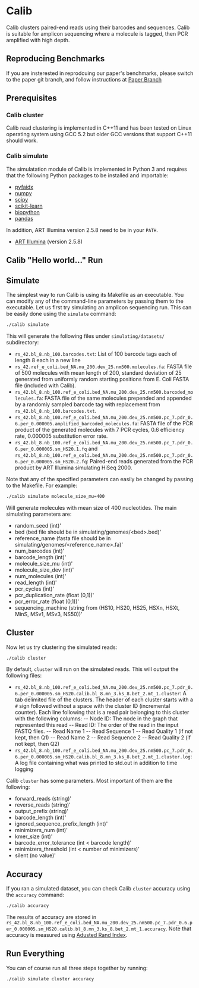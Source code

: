 # Calib
Calib clusters paired-end reads using their barcodes and sequences. Calib is suitable for amplicon sequencing where a molecule is tagged, then PCR amplified with high depth.

## Reproducing Benchmarks

If you are insterested in reprodcuing our paper's benchmarks, please switch to the paper git branch, and follow instructions at [Paper Branch](https://github.com/vpc-ccg/calib/tree/paper/)


## Prerequisites
### Calib cluster
Calib read clustering is implemented in C++11 and has been tested on Linux operating system using GCC 5.2 but older GCC versions that support C++11 should work.

### Calib simulate
The simulatation module of Calib is implemented in Python 3 and requires that the following Python packages to be installed and importable:

- [pyfaidx](https://pypi.python.org/pypi/pyfaidx)
- [numpy](https://pypi.python.org/pypi/numpy)
- [scipy](https://pypi.python.org/pypi/scipy)
- [scikit-learn](https://pypi.python.org/pypi/scikit-learn)
- [biopython](https://pypi.python.org/pypi/biopython)
- [pandas](https://pypi.python.org/pypi/pandas)

In addition, ART Illumina version 2.5.8 need to be in your `PATH`.
- [ART Illumina](https://www.niehs.nih.gov/research/resources/software/biostatistics/art/index.cfm) (version 2.5.8)


## Calib "Hello world..." Run

## Simulate

The simplest way to run Calib is using its Makefile as an executable. You can modify any of the command-line parameters by passing them to the executable. Let us first try simulating an amplicon sequencing run. This can be easily done using the `simulate` command:

```bash
./calib simulate
```

This will generate the following files under `simulating/datasets/` subdirectory:

- `rs_42.bl_8.nb_100.barcodes.txt`: List of 100 barcode tags each of length 8 each in a new line
- `rs_42.ref_e_coli.bed_NA.mu_200.dev_25.nm500.molecules.fa`: FASTA file of 500 molecules with mean length of 200, standard deviation of 25 generated from uniformly random starting positions from E. Coli FASTA file (included with Calib).
- `rs_42.bl_8.nb_100.ref_e_coli.bed_NA.mu_200.dev_25.nm500.barcoded_molecules.fa`: FASTA file of the same molecules prepended and appended by a randomly sampled barcode tag with replacement from `rs_42.bl_8.nb_100.barcodes.txt`.
- `rs_42.bl_8.nb_100.ref_e_coli.bed_NA.mu_200.dev_25.nm500.pc_7.pdr_0.6.per_0.000005.amplified_barcoded_molecules.fa`: FASTA file of the PCR product of the generated molecules with 7 PCR cycles, 0.6 efficiency rate, 0.000005 substitution error rate.
- `rs_42.bl_8.nb_100.ref_e_coli.bed_NA.mu_200.dev_25.nm500.pc_7.pdr_0.6.per_0.000005.sm_HS20.1.fq` and `rs_42.bl_8.nb_100.ref_e_coli.bed_NA.mu_200.dev_25.nm500.pc_7.pdr_0.6.per_0.000005.sm_HS20.2.fq`: Paired-end reads generated from the PCR product by ART Illumina simulating HiSeq 2000.

Note that any of the specified parameters can easily be changed by passing to the Makefile. For example:

```bash
./calib simulate molecule_size_mu=400
```

Will generate molecules with mean size of 400 nucleotides. The main simulating parameters are:

- random_seed (int)'
- bed (bed file should be in simulating/genomes/\<bed\>.bed)'
- reference_name (fasta file should be in simulating/genomes/<reference_name>.fa)'
- num_barcodes (int)'
- barcode_length (int)'
- molecule_size_mu (int)'
- molecule_size_dev (int)'
- num_molecules (int)'
- read_length (int)'
- pcr_cycles (int)'
- pcr_duplication_rate (float (0,1))'
- pcr_error_rate (float (0,1))'
- sequencing_machine (string from (HS10, HS20, HS25, HSXn, HSXt, MinS, MSv1, MSv3, NS50))'

## Cluster

Now let us try clustering the simulated reads:

```bash
./calib cluster
```

By default, `cluster` will run on the simulated reads. This will output the following files:

- `rs_42.bl_8.nb_100.ref_e_coli.bed_NA.mu_200.dev_25.nm500.pc_7.pdr_0.6.per_0.000005.sm_HS20.calib.bl_8.mn_3.ks_8.bet_2.mt_1.cluster`: A tab delimited file of the clusters. The header of each cluster starts with a `#` sign followed without a space with the cluster ID (incremental counter). Each line following that is a read pair belonging to this cluster with the following columns:
-- Node ID: The node in the graph that represented this read
-- Read ID: The order of the read in the input FASTQ files.
-- Read Name 1
-- Read Sequence 1
-- Read Quality 1 (if not kept, then Q1)
-- Read Name 2
-- Read Sequence 2
-- Read Quality 2 (if not kept, then Q2)
- `rs_42.bl_8.nb_100.ref_e_coli.bed_NA.mu_200.dev_25.nm500.pc_7.pdr_0.6.per_0.000005.sm_HS20.calib.bl_8.mn_3.ks_8.bet_2.mt_1.cluster.log`: A log file containing what was printed to std.out in addition to time logging

Calib `cluster` has some parameters. Most important of them are the following:
- forward_reads (string)'
- reverse_reads (string)'
- output_prefix (string)'
- barcode_length (int)'
- ignored_sequence_prefix_length (int)'
- minimizers_num (int)'
- kmer_size (int)'
- barcode_error_tolerance (int < barcode length)'
- minimizers_threshold (int < number of minimizers)'
- silent (no value)'

## Accuracy
If you ran a simulated dataset, you can check Calib `cluster` accuracy using the `accuracy` command:

```bash
./calib accuracy
```

The results of accuracy are stored in `rs_42.bl_8.nb_100.ref_e_coli.bed_NA.mu_200.dev_25.nm500.pc_7.pdr_0.6.per_0.000005.sm_HS20.calib.bl_8.mn_3.ks_8.bet_2.mt_1.accuracy`. Note that accuracy is measured using [Adusted Rand Index](https://en.wikipedia.org/wiki/Rand_index#Adjusted_Rand_index).

## Run Everything
You can of course run all three steps together by running:
```bash
./calib simulate cluster accuracy
```

